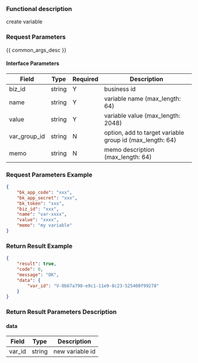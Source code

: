 ### Functional description

create variable

### Request Parameters

{{ common_args_desc }}

#### Interface Parameters

| Field          | Type      | Required | Description |
|----------------|-----------|----------|-------------|
| biz_id         |  string   | Y        | business id     |
| name           |  string   | Y        | variable name (max_length: 64)  |
| value          |  string   | Y        | variable value (max_length: 2048)  |
| var_group_id   |  string   | N        | option, add to target variable group id (max_length: 64)  |
| memo           |  string   | N        | memo description (max_length: 64) |

### Request Parameters Example

```json
{
    "bk_app_code": "xxx",
    "bk_app_secret": "xxx",
    "bk_token": "xxx",
    "biz_id": "xxx",
    "name": "var-xxxx",
    "value": "xxxx",
    "memo": "my variable"
}
```

### Return Result Example

```json
{
    "result": true,
    "code": 0,
    "message": "OK",
    "data": {
        "var_id": "V-0b67a798-e9c1-11e9-8c23-525400f99278"
    }
}
```

### Return Result Parameters Description

#### data

| Field    | Type   | Description     |
|----------|--------|-----------------|
| var_id   | string | new variable id |
